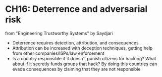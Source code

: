 # CH16: Deterrence and adversarial risk

from "Engineering Trustworthy Systems" by Saydjari

- Deterrence requires detection, attribution, and consequences
- Attribution can be increased with deception techniques, getting help from other companies/ISPs/law enforcement
- Is a country responsible if it doesn't punish citizens for hacking? What about if it secretly funds groups that hack? By doing this countries can evade consequences by claiming that they are not responsible